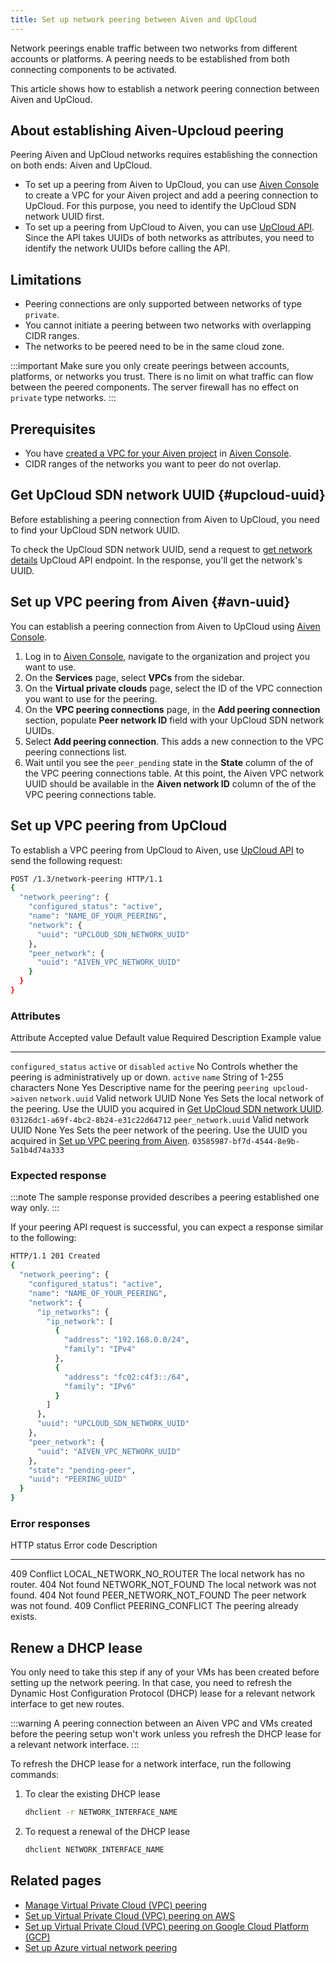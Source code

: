 ```yaml
---
title: Set up network peering between Aiven and UpCloud
---
```


Network peerings enable traffic between two networks from different
accounts or platforms. A peering needs to be established from both
connecting components to be activated.

This article shows how to establish a network peering connection between
Aiven and UpCloud.

## About establishing Aiven-Upcloud peering

Peering Aiven and UpCloud networks requires establishing the connection
on both ends: Aiven and UpCloud.

-   To set up a peering from Aiven to UpCloud, you can use [Aiven
    Console](https://console.aiven.io/) to create a VPC for your Aiven
    project and add a peering connection to UpCloud. For this purpose,
    you need to identify the UpCloud SDN network UUID first.
-   To set up a peering from UpCloud to Aiven, you can use [UpCloud
    API](https://developers.upcloud.com/1.3/). Since the API takes UUIDs
    of both networks as attributes, you need to identify the network
    UUIDs before calling the API.

## Limitations

-   Peering connections are only supported between networks of type
    `private`.
-   You cannot initiate a peering between two networks with overlapping
    CIDR ranges.
-   The networks to be peered need to be in the same cloud zone.

:::important
Make sure you only create peerings between accounts, platforms, or
networks you trust. There is no limit on what traffic can flow between
the peered components. The server firewall has no effect on `private`
type networks.
:::

## Prerequisites

-   You have
    [created a VPC for your Aiven project](manage-vpc-peering) in [Aiven Console](https://console.aiven.io/).
-   CIDR ranges of the networks you want to peer do not overlap.

## Get UpCloud SDN network UUID {#upcloud-uuid}

Before establishing a peering connection from Aiven to UpCloud, you need
to find your UpCloud SDN network UUID.

To check the UpCloud SDN network UUID, send a request to [get network
details](https://developers.upcloud.com/1.3/13-networks/#get-network-details)
UpCloud API endpoint. In the response, you\'ll get the network\'s UUID.

## Set up VPC peering from Aiven {#avn-uuid}

You can establish a peering connection from Aiven to UpCloud using
[Aiven Console](https://console.aiven.io/).

1.  Log in to [Aiven Console](https://console.aiven.io/), navigate to
    the organization and project you want to use.
2.  On the **Services** page, select **VPCs** from the sidebar.
3.  On the **Virtual private clouds** page, select the ID of the VPC
    connection you want to use for the peering.
4.  On the **VPC peering connections** page, in the **Add peering
    connection** section, populate **Peer network ID** field with your
    UpCloud SDN network UUIDs.
5.  Select **Add peering connection**. This adds a new connection to the
    VPC peering connections list.
6.  Wait until you see the `peer_pending` state in the **State** column
    of the of the VPC peering connections table. At this point, the
    Aiven VPC network UUID should be available in the **Aiven network
    ID** column of the of the VPC peering connections table.

## Set up VPC peering from UpCloud

To establish a VPC peering from UpCloud to Aiven, use [UpCloud
API](https://developers.upcloud.com/1.3/) to send the following request:

``` bash
POST /1.3/network-peering HTTP/1.1
{
  "network_peering": {
    "configured_status": "active",
    "name": "NAME_OF_YOUR_PEERING",
    "network": {
      "uuid": "UPCLOUD_SDN_NETWORK_UUID"
    },
    "peer_network": {
      "uuid": "AIVEN_VPC_NETWORK_UUID"
    }
  }
}
```

### Attributes

  Attribute             Accepted value               Default value   Required   Description                                                                                                                                        Example value
  --------------------- ---------------------------- --------------- ---------- -------------------------------------------------------------------------------------------------------------------------------------------------- ----------------------------------------
  `configured_status`   `active` or `disabled`       `active`        No         Controls whether the peering is administratively up or down.                                                                                       `active`
  `name`                String of 1-255 characters   None            Yes        Descriptive name for the peering                                                                                                                   `peering upcloud->aiven`
  `network.uuid`        Valid network UUID           None            Yes        Sets the local network of the peering. Use the UUID you acquired in [Get UpCloud SDN network UUID](/docs/platform/howto/vpc-peering-upcloud#upcloud-uuid).   `03126dc1-a69f-4bc2-8b24-e31c22d64712`
  `peer_network.uuid`   Valid network UUID           None            Yes        Sets the peer network of the peering. Use the UUID you acquired in [Set up VPC peering from Aiven](/docs/platform/howto/vpc-peering-upcloud#avn-uuid).       `03585987-bf7d-4544-8e9b-5a1b4d74a333`

### Expected response

:::note
The sample response provided describes a peering established one way
only.
:::

If your peering API request is successful, you can expect a response
similar to the following:

``` bash
HTTP/1.1 201 Created
{
  "network_peering": {
    "configured_status": "active",
    "name": "NAME_OF_YOUR_PEERING",
    "network": {
      "ip_networks": {
        "ip_network": [
          {
            "address": "192.168.0.0/24",
            "family": "IPv4"
          },
          {
            "address": "fc02:c4f3::/64",
            "family": "IPv6"
          }
        ]
      },
      "uuid": "UPCLOUD_SDN_NETWORK_UUID"
    },
    "peer_network": {
      "uuid": "AIVEN_VPC_NETWORK_UUID"
    },
    "state": "pending-peer",
    "uuid": "PEERING_UUID"
  }
}
```

### Error responses

  HTTP status     Error code                Description
  --------------- ------------------------- ----------------------------------
  409 Conflict    LOCAL_NETWORK_NO_ROUTER   The local network has no router.
  404 Not found   NETWORK_NOT_FOUND         The local network was not found.
  404 Not found   PEER_NETWORK_NOT_FOUND    The peer network was not found.
  409 Conflict    PEERING_CONFLICT          The peering already exists.

## Renew a DHCP lease

You only need to take this step if any of your VMs has been created
before setting up the network peering. In that case, you need to refresh
the Dynamic Host Configuration Protocol (DHCP) lease for a relevant
network interface to get new routes.

:::warning
A peering connection between an Aiven VPC and VMs created before the
peering setup won\'t work unless you refresh the DHCP lease for a
relevant network interface.
:::

To refresh the DHCP lease for a network interface, run the following
commands:

1.  To clear the existing DHCP lease

    ``` bash
    dhclient -r NETWORK_INTERFACE_NAME
    ```

2.  To request a renewal of the DHCP lease

    ``` bash
    dhclient NETWORK_INTERFACE_NAME
    ```

## Related pages

-   [Manage Virtual Private Cloud (VPC) peering](/docs/platform/howto/manage-vpc-peering)
-   [Set up Virtual Private Cloud (VPC) peering on AWS](/docs/platform/howto/vpc-peering-aws)
-   [Set up Virtual Private Cloud (VPC) peering on Google Cloud Platform (GCP)](/docs/platform/howto/vpc-peering-gcp)
-   [Set up Azure virtual network peering](/docs/platform/howto/vnet-peering-azure)
